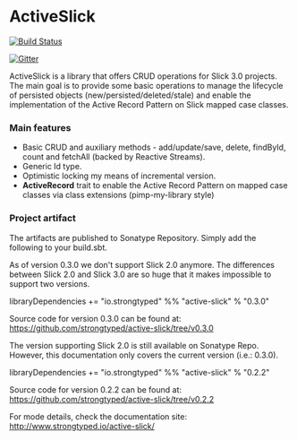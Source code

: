# ActiveSlick

[![Build Status](https://travis-ci.org/strongtyped/active-slick.svg?branch=develop)](https://travis-ci.org/strongtyped/active-slick)

[![Gitter](https://badges.gitter.im/Join%20Chat.svg)](https://gitter.im/strongtyped/active-slick?utm_source=badge&utm_medium=badge&utm_campaign=pr-badge)

ActiveSlick is a library that offers CRUD operations for Slick 3.0 projects. The main goal is to provide some basic operations to manage the lifecycle of persisted objects (new/persisted/deleted/stale) and enable the implementation of the Active Record Pattern on Slick mapped case classes.

### Main features
- Basic CRUD and auxiliary methods - add/update/save, delete, findById, count and fetchAll (backed by Reactive Streams).
- Generic Id type. 
- Optimistic locking my means of incremental version.
- **ActiveRecord** trait to enable the Active Record Pattern on mapped case classes via class extensions (pimp-my-library style)

### Project artifact

The artifacts are published to Sonatype Repository. Simply add the following to your build.sbt.

As of version 0.3.0 we don't support Slick 2.0 anymore. The differences between Slick 2.0 and Slick 3.0 are so huge that it makes impossible to support two versions. 

  libraryDependencies += "io.strongtyped" %% "active-slick" % "0.3.0"
  
Source code for version 0.3.0 can be found at:
https://github.com/strongtyped/active-slick/tree/v0.3.0


The version supporting Slick 2.0 is still available on Sonatype Repo. However, this documentation only covers the current version (i.e.: 0.3.0).

  libraryDependencies += "io.strongtyped" %% "active-slick" % "0.2.2"

Source code for version 0.2.2 can be found at:
https://github.com/strongtyped/active-slick/tree/v0.2.2

For mode details, check the documentation site:
http://www.strongtyped.io/active-slick/